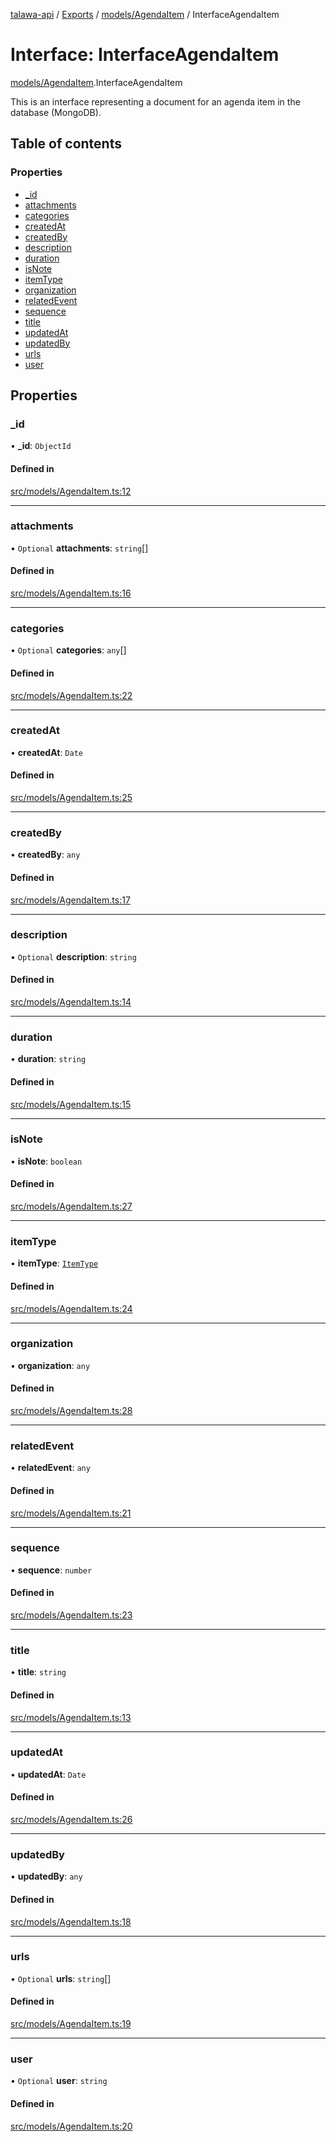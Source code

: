 [talawa-api](../README.md) / [Exports](../modules.md) / [models/AgendaItem](../modules/models_AgendaItem.md) / InterfaceAgendaItem

# Interface: InterfaceAgendaItem

[models/AgendaItem](../modules/models_AgendaItem.md).InterfaceAgendaItem

This is an interface representing a document for an agenda item in the database (MongoDB).

## Table of contents

### Properties

- [\_id](models_AgendaItem.InterfaceAgendaItem.md#_id)
- [attachments](models_AgendaItem.InterfaceAgendaItem.md#attachments)
- [categories](models_AgendaItem.InterfaceAgendaItem.md#categories)
- [createdAt](models_AgendaItem.InterfaceAgendaItem.md#createdat)
- [createdBy](models_AgendaItem.InterfaceAgendaItem.md#createdby)
- [description](models_AgendaItem.InterfaceAgendaItem.md#description)
- [duration](models_AgendaItem.InterfaceAgendaItem.md#duration)
- [isNote](models_AgendaItem.InterfaceAgendaItem.md#isnote)
- [itemType](models_AgendaItem.InterfaceAgendaItem.md#itemtype)
- [organization](models_AgendaItem.InterfaceAgendaItem.md#organization)
- [relatedEvent](models_AgendaItem.InterfaceAgendaItem.md#relatedevent)
- [sequence](models_AgendaItem.InterfaceAgendaItem.md#sequence)
- [title](models_AgendaItem.InterfaceAgendaItem.md#title)
- [updatedAt](models_AgendaItem.InterfaceAgendaItem.md#updatedat)
- [updatedBy](models_AgendaItem.InterfaceAgendaItem.md#updatedby)
- [urls](models_AgendaItem.InterfaceAgendaItem.md#urls)
- [user](models_AgendaItem.InterfaceAgendaItem.md#user)

## Properties

### \_id

• **\_id**: `ObjectId`

#### Defined in

[src/models/AgendaItem.ts:12](https://github.com/PalisadoesFoundation/talawa-api/blob/65069df/src/models/AgendaItem.ts#L12)

___

### attachments

• `Optional` **attachments**: `string`[]

#### Defined in

[src/models/AgendaItem.ts:16](https://github.com/PalisadoesFoundation/talawa-api/blob/65069df/src/models/AgendaItem.ts#L16)

___

### categories

• `Optional` **categories**: `any`[]

#### Defined in

[src/models/AgendaItem.ts:22](https://github.com/PalisadoesFoundation/talawa-api/blob/65069df/src/models/AgendaItem.ts#L22)

___

### createdAt

• **createdAt**: `Date`

#### Defined in

[src/models/AgendaItem.ts:25](https://github.com/PalisadoesFoundation/talawa-api/blob/65069df/src/models/AgendaItem.ts#L25)

___

### createdBy

• **createdBy**: `any`

#### Defined in

[src/models/AgendaItem.ts:17](https://github.com/PalisadoesFoundation/talawa-api/blob/65069df/src/models/AgendaItem.ts#L17)

___

### description

• `Optional` **description**: `string`

#### Defined in

[src/models/AgendaItem.ts:14](https://github.com/PalisadoesFoundation/talawa-api/blob/65069df/src/models/AgendaItem.ts#L14)

___

### duration

• **duration**: `string`

#### Defined in

[src/models/AgendaItem.ts:15](https://github.com/PalisadoesFoundation/talawa-api/blob/65069df/src/models/AgendaItem.ts#L15)

___

### isNote

• **isNote**: `boolean`

#### Defined in

[src/models/AgendaItem.ts:27](https://github.com/PalisadoesFoundation/talawa-api/blob/65069df/src/models/AgendaItem.ts#L27)

___

### itemType

• **itemType**: [`ItemType`](../enums/models_AgendaItem.ItemType.md)

#### Defined in

[src/models/AgendaItem.ts:24](https://github.com/PalisadoesFoundation/talawa-api/blob/65069df/src/models/AgendaItem.ts#L24)

___

### organization

• **organization**: `any`

#### Defined in

[src/models/AgendaItem.ts:28](https://github.com/PalisadoesFoundation/talawa-api/blob/65069df/src/models/AgendaItem.ts#L28)

___

### relatedEvent

• **relatedEvent**: `any`

#### Defined in

[src/models/AgendaItem.ts:21](https://github.com/PalisadoesFoundation/talawa-api/blob/65069df/src/models/AgendaItem.ts#L21)

___

### sequence

• **sequence**: `number`

#### Defined in

[src/models/AgendaItem.ts:23](https://github.com/PalisadoesFoundation/talawa-api/blob/65069df/src/models/AgendaItem.ts#L23)

___

### title

• **title**: `string`

#### Defined in

[src/models/AgendaItem.ts:13](https://github.com/PalisadoesFoundation/talawa-api/blob/65069df/src/models/AgendaItem.ts#L13)

___

### updatedAt

• **updatedAt**: `Date`

#### Defined in

[src/models/AgendaItem.ts:26](https://github.com/PalisadoesFoundation/talawa-api/blob/65069df/src/models/AgendaItem.ts#L26)

___

### updatedBy

• **updatedBy**: `any`

#### Defined in

[src/models/AgendaItem.ts:18](https://github.com/PalisadoesFoundation/talawa-api/blob/65069df/src/models/AgendaItem.ts#L18)

___

### urls

• `Optional` **urls**: `string`[]

#### Defined in

[src/models/AgendaItem.ts:19](https://github.com/PalisadoesFoundation/talawa-api/blob/65069df/src/models/AgendaItem.ts#L19)

___

### user

• `Optional` **user**: `string`

#### Defined in

[src/models/AgendaItem.ts:20](https://github.com/PalisadoesFoundation/talawa-api/blob/65069df/src/models/AgendaItem.ts#L20)
